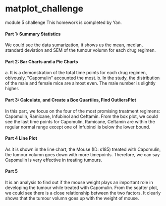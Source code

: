 # matplot_challenge
module 5 challenge
This homework is completed by Yan.
#### Part 1: Summary Statistics
We could see the data sumarization, it shows us the mean, median, standard deviation and SEM of the tumour volumn for each drug regimen.

#### Part 2: Bar Charts and a Pie Charts
a. It is a demonstration of the total time points for each drug regimen, obivously, "Capomulin" accounted the most. 
b. In the study, the distribution of the male and female mice are almost even. The male number is slightly higher.

#### Part 3: Calculate, and Create a Box Quartiles, Find OutliersPlot 

In this part, we focus on the four of the most promising treatment regimens: Capomulin, Ramicane, Infubinol and Ceftamin. From the box plot, we could see the last time points for Capomulin, Ramicane,  Ceftamin are within the regular normal range except one of Infubinol is below the lower bound.

#### Part 4 Line Plot

As it is shown in the line chart, the Mouse (ID: s185) treated with Capomulin, the tumour volumn goes down with more timepoints.
Therefore, we can say Capomulin is very effective in treating tumours.

#### Part 5 
It is an analysis to find out if the mouse weight plays an important role in developing the tumour while treated with Capomulin.
 From the scatter plot, we could see there is a close relationship between the two factors. It clearly shows that the tumour volumn goes up with the weight of mouse.


